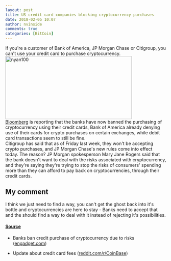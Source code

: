 ```yaml
---
layout: post
title: US credit card companies blocking cryptocurrency purchases
date: 2018-02-05 10:07
author: nvinside
comments: true
categories: [BitCoin]
---
```

<div>If you're a customer of Bank of America, JP Morgan Chase or Citigroup, you can't use your credit card to purchase cryptocurrency.


</div>

<div><img class="  wp-image-2591 aligncenter" src="https://chefkochblog.files.wordpress.com/2018/02/nyan100.gif" alt="nyan100" width="396" height="198" /></div>

<!--more-->

<div><a href="https://www.bloomberg.com/news/articles/2018-02-02/bofa-to-decline-all-cryptocurrency-transactions-on-credit-cards" target="_blank" rel="noopener">Bloomberg</a> is reporting that the banks have now banned the purchasing of cryptocurrency using their credit cards, Bank of America already denying use of their cards for crypto purchases on certain exchanges, while debit card transactions seem to still be fine.</div>

<div></div>

<div>Citigroup has said that as of Friday last week, they won't be accepting crypto purchases, and JP Morgan Chase's new rules come into effect today. The reason? JP Morgan spokesperson Mary Jane Rogers said that the bank doesn't want to deal with the risks associated with cryptocurrency, and they're saying they're trying to stop the risks of consumers' spending more than they can afford to pay back on cryptocurrencies, through their credit cards.</div>

<h2>My comment</h2>

<div>I think we just need to find a way, you can't get the ghost back into it's bottle and cryptocurrencies are here to stay - Banks need to accept that and the should find a way to deal with it instead of rejecting it's possibilities.</div>

<h4><span style="text-decoration:underline;">Source</span></h4>

<ul>
    <li>
<p class="t-h4@m- t-h1-b@tp t-h1@tl+ mt-20 mt-15@tp mt-0@m-">Banks ban credit purchase of cryptocurrency due to risks (<a href="https://www.engadget.com/2018/02/03/banks-ban-credit-crypto-purchases/" target="_blank" rel="noopener">engadget.com</a>)</p>
</li>
    <li>
<p class="t-h4@m- t-h1-b@tp t-h1@tl+ mt-20 mt-15@tp mt-0@m-">Update about credit card fees (<a href="https://www.reddit.com/r/CoinBase/comments/7ugqbf/update_about_credit_card_fees/" target="_blank" rel="noopener">reddit.com/r/CoinBase</a>)</p>
</li>
</ul>

&nbsp;

&nbsp;
